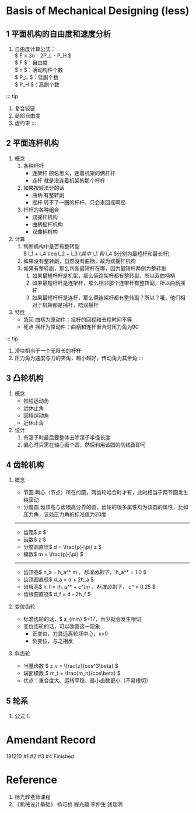 <link rel="stylesheet" href="https://cdnjs.cloudflare.com/ajax/libs/KaTeX/0.9.0/katex.min.css">

# Basis of Mechanical Designing (less) <Badge text="alpha" type="warn"/> <Badge text="5.0.0"/>

## 1 平面机构的自由度和速度分析
1. 自由度计算公式：  
$ F = 3n - 2P_L - P_H $   
$ F $：自由度  
$ n $：活动构件个数    
$ P_L $：低副个数  
$ P_H $：高副个数  

::: tip
1. 复合铰链
2. 局部自由度
3. 虚约束
:::

## 2 平面连杆机构
1. 概念
    1. 各种杆杆
        * 连架杆 顾名思义，连着机架的俩杆杆
        * 连杆 就是没连着机架的那个杆杆
    2. 如果按转法分的话
        * 曲柄 有整转副
        * 摇杆 转不了一圈的杆杆，只会来回摇啊摇
    3. 杆杆的各种组合
        * 双摇杆机构
        * 曲柄摇杆机构
        * 双曲柄机构
2. 计算
    1. 判断机构中是否有整转副  
    $ l_1 + l_4 \leq l_2 + l_3 $(其中$ l_1 $和$ l_4 $分别为最短杆和最长杆)
    2. 如果没有整转副，自然没有曲柄，故为双摇杆机构
    3. 如果有整转副，那么判断最短杆在哪，因为最短杆两侧为整转副
        1. 如果最短杆杆是机架，那么俩连架杆都有整转副，所以双曲柄柄
        2. 如果最短杆杆是连架杆，那么相邻那个连架杆有整转副，所以曲柄摇杆
        3. 如果最短杆杆是连杆，那么俩连架杆都有整转副？所以？哦，他们相对于机架都是摇杆，唔双摇杆
3. 特性
    * 急回 曲柄为原动件：摇杆的回程和去程时间不等
    * 死点 摇杆为原动件：曲柄和连杆重合时压力角为90

::: tip
1. 滑块相当于一个无限长的杆杆
2. 压力角为速度与力的夹角，越小越好，传动角为其余角
:::

## 3 凸轮机构
1. 概念
    * 推程运动角
    * 远休止角
    * 回程运动角
    * 近休止角
2. 设计
    1. 有滚子时最后要整体去除滚子半径长度
    2. 偏心时只需在轴心画个圆，然后利用该圆的切线画即可

## 4 齿轮机构
1. 概念
    * 节圆 瞬心（节点）所在的圆，两齿轮啮合时才有，此时相当于两节圆发生纯滚动
    * 分度圆 齿顶高与齿根高分界的圆，齿轮的很多属性均为该圆的属性，比如压力角，该处压力角的标准值为20度
    ---
    * 齿距$ p $
    * 齿数$ z $
    * 分度圆直径$ d = \frac{p}{\pi} z $
    * 模数$ m = \frac{p}{\pi} $
    ---
    * 齿顶高$ h_a = h_a^* m $，标准齿制下，$ h_a^* = 1.0 $
    * 齿顶圆直径$ d_a = d + 2h_a $
    * 齿根高$ h_f = (h_a^* + c^*)m $，标准齿制下，$ c^* = 0.25 $
    * 齿根圆直径$ d_f = d - 2h_f $

2. 变位齿轮
    * 标准齿轮的话，$ z_{min} $=17，再少就会发生根切
    * 变位齿轮的话，可以改善这一现象
        * 正变位，刀具远离轮坯中心，x>0
        * 负变位，与之相反

3. 斜齿轮
    * 当量齿数 $ z_v = \frac{z}{cos^3\beta} $
    * 端面模数 $ m_t = \frac{m_n}{cos\beta} $
    * 优点：重合度大、运转平稳、最小齿数更小（不易根切）

## 5 轮系
1. 公式
    1. 








# Amendant Record
181210 #1 #2 #3 #4 Finished  

# Reference
1. 杨光辉老师课程
2. 《机械设计基础》 杨可桢 程光蕴 李仲生 钱瑞明